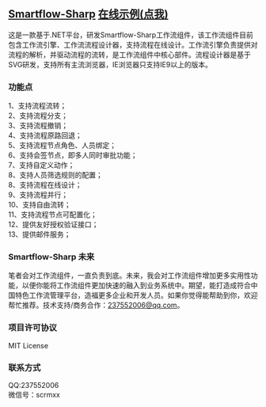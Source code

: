 ﻿## [Smartflow-Sharp](http://www.smartflow-sharp.com)  [在线示例(点我)](http://www.smartflow-sharp.com/Smartflow.Samples/login.html)  
这是一款基于.NET平台，研发Smartflow-Sharp工作流组件，该工作流组件目前包含工作流引擎、工作流流程设计器，支持流程在线设计。工作流引擎负责提供对流程的解析，并驱动流程的流转，是工作流组件中核心部件。流程设计器是基于SVG研发，支持所有主流浏览器，IE浏览器只支持IE9以上的版本。
### 功能点
1、支持流程流转；<br/>
2、支持流程分支；<br/>
3、支持流程撤销；<br/>
4、支持流程原路回退；<br/>
5、支持流程节点角色、人员绑定；<br/>
6、支持会签节点，即多人同时审批功能；<br/>
7、支持自定义动作；<br/>
8、支持人员筛选规则的配置；<br/>
8、支持流程在线设计；<br/>
9、支持流程并行；<br/>
10、支持自由流转；<br/>
11、支持流程节点可配置化；<br/>
12、提供友好授权验证接口；<br/>
13、提供邮件服务；<br/>
### Smartflow-Sharp 未来
笔者会对工作流组件，一直负责到底。未来，我会对工作流组件增加更多实用性功能，以便你能将工作流组件更加快速的融入到业务系统中。期望，能打造成符合中国特色工作流管理平台，造福更多企业和开发人员。如果你觉得能帮助到你，欢迎帮忙推荐。技术支持/商务合作：237552006@qq.com。

### 项目许可协议
MIT License

### 联系方式 
QQ:237552006 <br/>
微信号：scrmxx